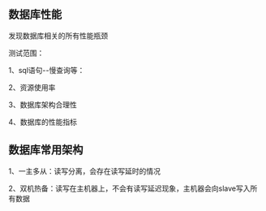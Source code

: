 ## 数据库性能

发现数据库相关的所有性能瓶颈

测试范围：

1、sql语句--慢查询等：

2、资源使用率

3、数据库架构合理性

4、数据库的性能指标



## 数据库常用架构

1、一主多从：读写分离，会存在读写延时的情况

2、双机热备：读写在主机器上，不会有读写延迟现象，主机器会向slave写入所有数据

